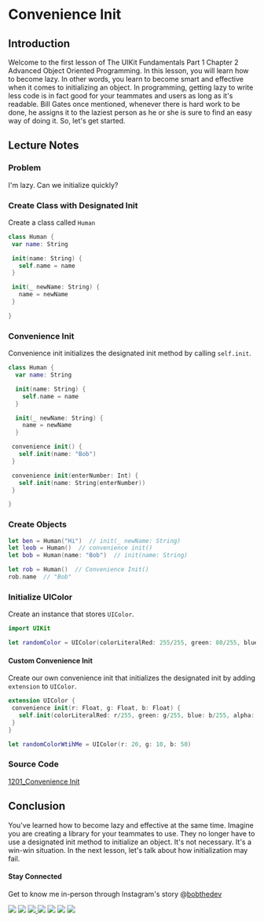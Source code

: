 # Convenience Init

## Introduction
Welcome to the first lesson of The UIKit Fundamentals Part 1 Chapter 2 Advanced Object Oriented Programming. In this lesson, you will learn how to become lazy.  In other words, you learn to become smart and effective when it comes to initializing an object. In programming, getting lazy to write less code is in fact good for your teammates and users as long as it's readable. Bill Gates once mentioned, whenever there is hard work to be done, he assigns it to the laziest person as he or she is sure to find an easy way of doing it. So, let's get started.

## Lecture Notes

### Problem
I'm lazy. Can we initialize quickly?

### Create Class with Designated Init
Create a class called `Human`
```swift
class Human {
 var name: String

 init(name: String) {
   self.name = name
 }

 init(_ newName: String) {
   name = newName
 }

}
 ```

### Convenience Init
Convenience init initializes the designated init method by calling `self.init`.
```swift
class Human {
  var name: String

  init(name: String) {
    self.name = name
  }

  init(_ newName: String) {
    name = newName
  }

 convenience init() {
   self.init(name: "Bob")
 }

 convenience init(enterNumber: Int) {
   self.init(name: String(enterNumber))
 }

}
```

### Create Objects
```swift
let ben = Human("Hi")  // init(_ newName: String)
let leob = Human()  // convenience init()
let bob = Human(name: "Bob")  // init(name: String)

let rob = Human()  // Convenience Init()
rob.name  // "Bob"
```

### Initialize UIColor
Create an instance that stores `UIColor`.

```swift
import UIKit

let randomColor = UIColor(colorLiteralRed: 255/255, green: 80/255, blue: 85/255, alpha: 1)
```

#### Custom Convenience Init
Create our own convenience init that initializes the designated init by adding `extension` to `UIColor`.

```swift
extension UIColor {
 convenience init(r: Float, g: Float, b: Float) {
   self.init(colorLiteralRed: r/255, green: g/255, blue: b/255, alpha: 1)
 }
}

let randomColorWtihMe = UIColor(r: 20, g: 10, b: 50)
```

### Source Code
[1201_Convenience Init](https://www.dropbox.com/sh/irzwlfsvq551s9o/AAB0Taf5E7IFXPj-yzHuCSYoa?dl=0)

## Conclusion
You've learned how to become lazy and effective at the same time. Imagine you are creating a library for your teammates to use. They no longer have to use a designated init method to initialize an object. It's  not necessary. It's a win-win situation. In the next lesson, let's talk about how initialization may fail.

#### Stay Connected
Get to know me in-person through Instagram's story  @[bobthedev](https://instagram.com/bobthedev)

<p>
<a href="http://bobthedeveloper.io"><img src="https://img.shields.io/badge/Personal-Website-333333.svg"></a>
<a href="https://facebook.com/bobthedeveloper"><img src="https://img.shields.io/badge/Facebook-Like-3B5998.svg"></a> <a href="https://youtube.com/bobthedeveloper"><img src="https://img.shields.io/badge/YouTube-Subscribe-CE1312.svg"</a> <a href="https://twitter.com/bobleesj"><img src="https://img.shields.io/badge/Twitter-Follow-55ACEE.svg"></a> <a href="https://instagram.com/bobthedev
"><img src="https://img.shields.io/badge/Instagram-Follow-BB2F92.svg"></a> <a href="https://linkedin.com/in/bobleesj"><img src= "https://img.shields.io/badge/LinkedIn-Connect-0077B5.svg"></a>
<a href="https://medium.com/@bobleesj"><img src="https://img.shields.io/badge/Medium-Read-00AB6C.svg"/></a>
</p>
